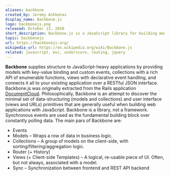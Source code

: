 ```yaml
---
aliases: backbone
created_by: Jeremy Ashkenas
display_name: Backbone.js
logo: backbonejs.png
released: October 13, 2010
short_description: Backbone.js is a JavaScript library for building modern web apps and services.
topic: backbonejs
url: https://backbonejs.org/
wikipedia_url: https://en.wikipedia.org/wiki/Backbone.js
related: javascript, mvc, underscore, routing, jquery
---
```

**Backbone** supplies structure to JavaScript-heavy applications by providing models with key-value binding and custom events, collections with a rich API of enumerable functions, views with declarative event handling, and connects it all to your existing application over a RESTful JSON interface. Backbone.js was originally extracted from the Rails application [DocumentCloud](http://www.documentcloud.org/). Philosophically, Backbone is an attempt to discover the minimal set of data-structuring (models and collections) and user interface (views and URLs) primitives that are generally useful when building web applications with JavaScript. Backbone is a library, not a framework. Synchronous events are used as the fundamental building block over constantly polling data. The main pars of Backbone are:
* Events
* Models – Wraps a row of data in business logic. 
* Collections – A group of models on the client-side, with sorting/filtering/aggregation logic. 
* Router (+ History)
* Views (+ Client-side Templates) – A logical, re-usable piece of UI. Often, but not always, associated with a model.
* Sync – Synchronization between frontend and REST API backend 
